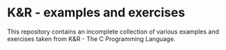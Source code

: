 K&R - examples and exercises
============================

This repository contains an incomplete collection of various examples and exercises taken from K&R - The C Programming Language.

